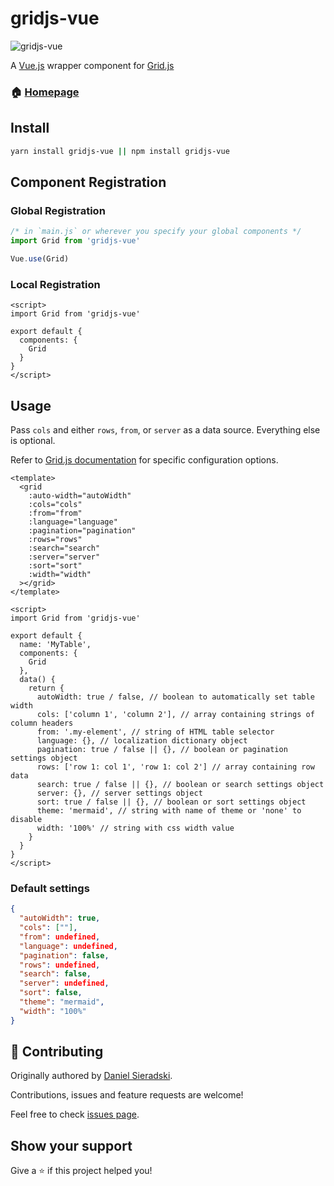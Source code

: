 # gridjs-vue

![gridjs-vue](https://user-images.githubusercontent.com/2541728/84843482-ffc31c00-b015-11ea-95e8-dc6fb3931ad5.png)

A [Vue.js](https://vuejs.org) wrapper component for [Grid.js](https://grid.io)

### 🏠 [Homepage](https://gridjs.io)

## Install

```sh
yarn install gridjs-vue || npm install gridjs-vue
```

## Component Registration

### Global Registration

```js
/* in `main.js` or wherever you specify your global components */
import Grid from 'gridjs-vue'

Vue.use(Grid)
```

### Local Registration

```vue
<script>
import Grid from 'gridjs-vue'

export default {
  components: {
    Grid
  }
}
</script>
```

## Usage

Pass `cols` and either `rows`, `from`, or `server` as a data source. Everything else is optional.

Refer to [Grid.js documentation](https://gridjs.io/docs/config/) for specific configuration options.

```vue
<template>
  <grid
    :auto-width="autoWidth"
    :cols="cols"
    :from="from"
    :language="language"
    :pagination="pagination"
    :rows="rows"
    :search="search"
    :server="server"
    :sort="sort"
    :width="width"
  ></grid>
</template>

<script>
import Grid from 'gridjs-vue'

export default {
  name: 'MyTable',
  components: {
    Grid
  },
  data() {
    return {
      autoWidth: true / false, // boolean to automatically set table width
      cols: ['column 1', 'column 2'], // array containing strings of column headers
      from: '.my-element', // string of HTML table selector
      language: {}, // localization dictionary object
      pagination: true / false || {}, // boolean or pagination settings object
      rows: ['row 1: col 1', 'row 1: col 2'] // array containing row data
      search: true / false || {}, // boolean or search settings object
      server: {}, // server settings object
      sort: true / false || {}, // boolean or sort settings object
      theme: 'mermaid', // string with name of theme or 'none' to disable
      width: '100%' // string with css width value
    }
  }
}
</script>
```

### Default settings

```json
{
  "autoWidth": true,
  "cols": [""],
  "from": undefined,
  "language": undefined,
  "pagination": false,
  "rows": undefined,
  "search": false,
  "server": undefined,
  "sort": false,
  "theme": "mermaid",
  "width": "100%"
}
```

## 🤝 Contributing

Originally authored by [Daniel Sieradski](https://twitter.com/self_agency).

Contributions, issues and feature requests are welcome!

Feel free to check [issues page](https://github.com/grid-js/gridjs-vue/issues).

## Show your support

Give a ⭐️ if this project helped you!
